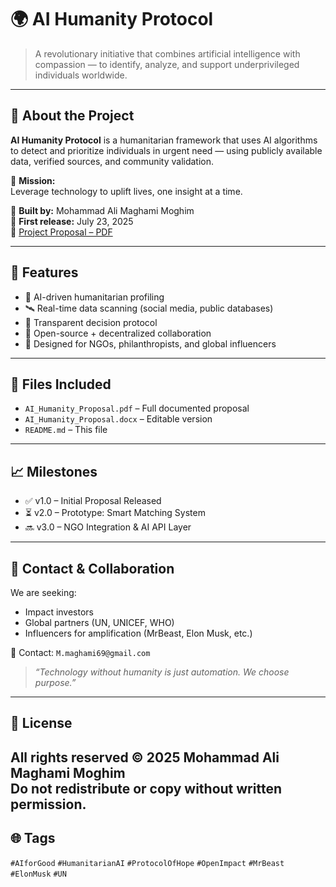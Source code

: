 # 🌍 AI Humanity Protocol

> A revolutionary initiative that combines artificial intelligence with compassion — to identify, analyze, and support underprivileged individuals worldwide.

---

## 📌 About the Project

**AI Humanity Protocol** is a humanitarian framework that uses AI algorithms to detect and prioritize individuals in urgent need — using publicly available data, verified sources, and community validation.

🎯 **Mission:**  
Leverage technology to uplift lives, one insight at a time.

🧠 **Built by:** Mohammad Ali Maghami Moghim  
📅 **First release:** July 23, 2025  
📄 [Project Proposal – PDF](./AI_Humanity_Proposal.pdf)

---

## 🚀 Features

- 🧬 AI-driven humanitarian profiling  
- 🛰️ Real-time data scanning (social media, public databases)  
- 🧾 Transparent decision protocol  
- 🔗 Open-source + decentralized collaboration  
- 🤝 Designed for NGOs, philanthropists, and global influencers

---

## 📂 Files Included

- `AI_Humanity_Proposal.pdf` – Full documented proposal  
- `AI_Humanity_Proposal.docx` – Editable version  
- `README.md` – This file  

---

## 📈 Milestones

- ✅ v1.0 – Initial Proposal Released
- ⏳ v2.0 – Prototype: Smart Matching System
- 🔜 v3.0 – NGO Integration & AI API Layer

---

## 🤝 Contact & Collaboration

We are seeking:
- Impact investors  
- Global partners (UN, UNICEF, WHO)  
- Influencers for amplification (MrBeast, Elon Musk, etc.)

📧 Contact: `M.maghami69@gmail.com`

> *“Technology without humanity is just automation. We choose purpose.”*

---

## 🔖 License

All rights reserved © 2025 Mohammad Ali Maghami Moghim  
Do not redistribute or copy without written permission.
---
## 🌐 Tags

`#AIforGood` `#HumanitarianAI` `#ProtocolOfHope` `#OpenImpact` `#MrBeast` `#ElonMusk` `#UN`
